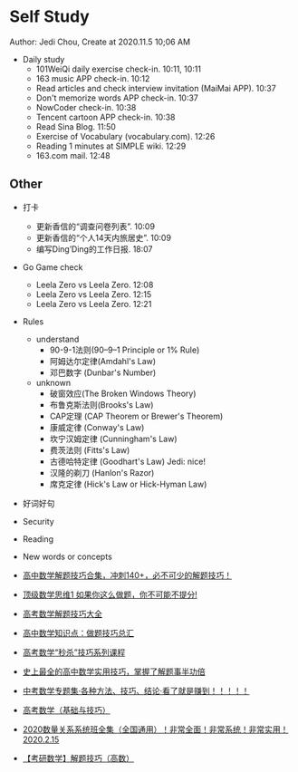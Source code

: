 # Self Study

Author: Jedi Chou, Create at 2020.11.5 10;06 AM

* Daily study
  * 101WeiQi daily exercise check-in. 10:11, 10:11
  * 163 music APP check-in. 10:12
  * Read articles and check interview invitation (MaiMai APP). 10:37
  * Don't memorize words APP check-in. 10:37
  * NowCoder check-in. 10:38
  * Tencent cartoon APP check-in. 10:38
  * Read Sina Blog. 11:50
  * Exercise of Vocabulary (vocabulary.com). 12:26
  * Reading 1 minutes at SIMPLE wiki. 12:29
  * 163.com mail. 12:48

## Other

* 打卡
  * 更新香信的“调查问卷列表”. 10:09
  * 更新香信的“个人14天内旅居史”. 10:09
  * 编写Ding’Ding的工作日报. 18:07

* Go Game check
  * Leela Zero vs Leela Zero. 12:08
  * Leela Zero vs Leela Zero. 12:15
  * Leela Zero vs Leela Zero. 12:21

* Rules
  * understand
    * 90-9-1法则(90–9–1 Principle or 1% Rule)
    * 阿姆达尔定律(Amdahl's Law)
    * 邓巴数字 (Dunbar's Number)
  * unknown
    * 破窗效应(The Broken Windows Theory)
    * 布鲁克斯法则(Brooks's Law)
    * CAP定理 (CAP Theorem or Brewer's Theorem)
    * 康威定律 (Conway's Law)
    * 坎宁汉姆定律 (Cunningham's Law)
    * 费茨法则 (Fitts's Law)
    * 古德哈特定律 (Goodhart's Law) Jedi: nice!
    * 汉隆的剃刀 (Hanlon's Razor)
    * 席克定律 (Hick's Law or Hick-Hyman Law)

* 好词好句
* Security
* Reading
* New words or concepts

* [高中数学解题技巧合集，冲刺140+，必不可少的解题技巧！](https://www.bilibili.com/video/BV1E7411S7Zj?from=search&seid=10119785838133684638)
* [顶级数学思维1 如果你这么做题，你不可能不提分!](https://www.bilibili.com/video/BV1p7411f7yA?from=search&seid=10119785838133684638)
* [高考数学解题技巧大全](https://www.bilibili.com/video/BV1nW411w7yE?from=search&seid=10119785838133684638)
* [高中数学知识点：做题技巧总汇](https://www.bilibili.com/video/BV11b411M7cW?from=search&seid=10119785838133684638)
* [高考数学“秒杀”技巧系列课程](https://www.bilibili.com/video/BV1dt411s7u7?from=search&seid=10119785838133684638)
* [史上最全的高中数学实用技巧，掌握了解题事半功倍](https://www.bilibili.com/video/BV1yJ41147Bw?from=search&seid=10119785838133684638)
* [中考数学专题集·各种方法、技巧、结论·看了就是赚到！！！！！](https://www.bilibili.com/video/BV1Yf4y1U7jh?from=search&seid=10119785838133684638)
* [高考数学（基础与技巧）](https://www.bilibili.com/video/BV1Ct41177E3?from=search&seid=10119785838133684638)
* [2020数量关系系统班全集（全国通用）！非常全面！非常系统！非常实用！2020.2.15](https://www.bilibili.com/video/BV19741147rq?from=search&seid=10119785838133684638)
* [【考研数学】解题技巧（高数）](https://www.bilibili.com/video/BV1st411G7VF?from=search&seid=10119785838133684638)
